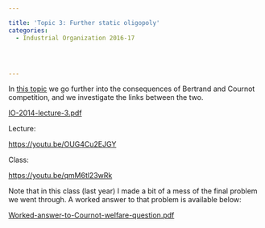```yaml
---

title: 'Topic 3: Further static oligopoly'
categories:
  - Industrial Organization 2016-17




---
```

In <a href="https://www.tholden.org/wp-content/uploads/2014/10/IO-2014-lecture-3.pdf">this topic</a> we go further into the consequences of Bertrand and Cournot competition, and we investigate the links between the two.

<div class="PDFcontainer">
<div class="PDFelement"><object data="https://www.tholden.org/wp-content/uploads/2014/10/IO-2014-lecture-3.pdf" type="application/pdf" width="100%" height="100%"><a href="https://www.tholden.org/wp-content/uploads/2014/10/IO-2014-lecture-3.pdf">IO-2014-lecture-3.pdf</a></object></div>
</div>

Lecture:

https://youtu.be/OUG4Cu2EJGY

Class:

https://youtu.be/qmM6tl23wRk

Note that in this class (last year) I made a bit of a mess of the final problem we went through. A worked answer to that problem is available below:

<div class="PDFcontainer">
<div class="PDFelement"><object data="https://www.tholden.org/wp-content/uploads/2016/03/Worked-answer-to-Cournot-welfare-question.pdf" type="application/pdf" width="100%" height="100%"><a href="https://www.tholden.org/wp-content/uploads/2016/03/Worked-answer-to-Cournot-welfare-question.pdf">Worked-answer-to-Cournot-welfare-question.pdf</a></object></div>
</div>
